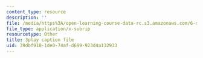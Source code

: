 ```yaml
---
content_type: resource
description: ''
file: /media/https%3A/open-learning-course-data-rc.s3.amazonaws.com/6-s897-machine-learning-for-healthcare-spring-2019/39dbf9181de074afd699923d4a132933_YZ5pOgY5hEE.srt
file_type: application/x-subrip
resourcetype: Other
title: 3play caption file
uid: 39dbf918-1de0-74af-d699-923d4a132933
---
```

